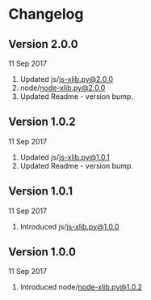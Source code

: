 # Changelog

## Version 2.0.0

11 Sep 2017

1. Updated js/[js-xlib.py@2.0.0](https://github.com/gitfaf/js-xlib.py)
1. node/[node-xlib.py@2.0.0](https://github.com/gitfaf/node-xlib.py)
1. Updated Readme - version bump.

## Version 1.0.2

11 Sep 2017

1. Updated js/[js-xlib.py@1.0.1](https://github.com/gitfaf/js-xlib.py)
1. Updated Readme - version bump.

## Version 1.0.1

11 Sep 2017

1. Introduced js/[js-xlib.py@1.0.0](https://github.com/gitfaf/js-xlib.py)

## Version 1.0.0

11 Sep 2017

1. Introduced node/[node-xlib.py@1.0.2](https://github.com/gitfaf/node-xlib.py)
